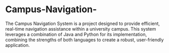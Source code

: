 # Campus-Navigation-
The Campus Navigation System is a project designed to provide efficient, real-time navigation assistance within a university campus. This system leverages a combination of Java and Python for its implementation, combining the strengths of both languages to create a robust, user-friendly application.
